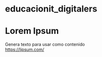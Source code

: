 # educacionit_digitalers

# Lorem Ipsum  
Genera texto para usar como contenido  
https://lipsum.com/  
